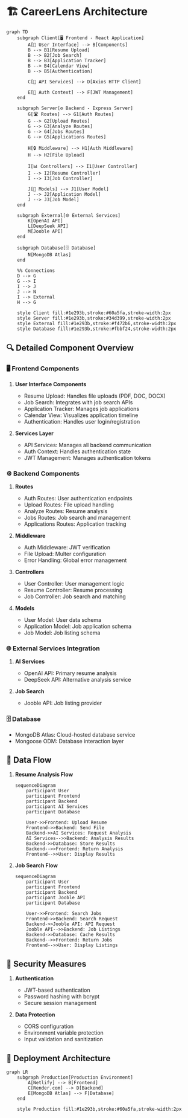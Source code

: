 # 🏗️ CareerLens Architecture

```mermaid
graph TD
    subgraph Client[🖥️ Frontend - React Application]
        A[📱 User Interface] --> B[Components]
        B --> B1[Resume Upload]
        B --> B2[Job Search]
        B --> B3[Application Tracker]
        B --> B4[Calendar View]
        B --> B5[Authentication]
        
        C[📡 API Services] --> D[Axios HTTP Client]
        
        E[🔐 Auth Context] --> F[JWT Management]
    end

    subgraph Server[⚙️ Backend - Express Server]
        G[🛣️ Routes] --> G1[Auth Routes]
        G --> G2[Upload Routes]
        G --> G3[Analyze Routes]
        G --> G4[Jobs Routes]
        G --> G5[Applications Routes]
        
        H[🔒 Middleware] --> H1[Auth Middleware]
        H --> H2[File Upload]
        
        I[📊 Controllers] --> I1[User Controller]
        I --> I2[Resume Controller]
        I --> I3[Job Controller]
        
        J[💾 Models] --> J1[User Model]
        J --> J2[Application Model]
        J --> J3[Job Model]
    end

    subgraph External[🌐 External Services]
        K[OpenAI API]
        L[DeepSeek API]
        M[Jooble API]
    end

    subgraph Database[🗄️ Database]
        N[MongoDB Atlas]
    end

    %% Connections
    D --> G
    G --> I
    I --> J
    J --> N
    I --> External
    H --> G

    style Client fill:#1e293b,stroke:#60a5fa,stroke-width:2px
    style Server fill:#1e293b,stroke:#34d399,stroke-width:2px
    style External fill:#1e293b,stroke:#f472b6,stroke-width:2px
    style Database fill:#1e293b,stroke:#fbbf24,stroke-width:2px
```

## 🔍 Detailed Component Overview

### 🖥️ Frontend Components

1. **User Interface Components**
   - Resume Upload: Handles file uploads (PDF, DOC, DOCX)
   - Job Search: Integrates with job search APIs
   - Application Tracker: Manages job applications
   - Calendar View: Visualizes application timeline
   - Authentication: Handles user login/registration

2. **Services Layer**
   - API Services: Manages all backend communication
   - Auth Context: Handles authentication state
   - JWT Management: Manages authentication tokens

### ⚙️ Backend Components

1. **Routes**
   - Auth Routes: User authentication endpoints
   - Upload Routes: File upload handling
   - Analyze Routes: Resume analysis
   - Jobs Routes: Job search and management
   - Applications Routes: Application tracking

2. **Middleware**
   - Auth Middleware: JWT verification
   - File Upload: Multer configuration
   - Error Handling: Global error management

3. **Controllers**
   - User Controller: User management logic
   - Resume Controller: Resume processing
   - Job Controller: Job search and matching

4. **Models**
   - User Model: User data schema
   - Application Model: Job application schema
   - Job Model: Job listing schema

### 🌐 External Services Integration

1. **AI Services**
   - OpenAI API: Primary resume analysis
   - DeepSeek API: Alternative analysis service

2. **Job Search**
   - Jooble API: Job listing provider

### 🗄️ Database

- MongoDB Atlas: Cloud-hosted database service
- Mongoose ODM: Database interaction layer

## 🔄 Data Flow

1. **Resume Analysis Flow**
   ```mermaid
   sequenceDiagram
       participant User
       participant Frontend
       participant Backend
       participant AI Services
       participant Database

       User->>Frontend: Upload Resume
       Frontend->>Backend: Send File
       Backend->>AI Services: Request Analysis
       AI Services-->>Backend: Analysis Results
       Backend->>Database: Store Results
       Backend-->>Frontend: Return Analysis
       Frontend-->>User: Display Results
   ```

2. **Job Search Flow**
   ```mermaid
   sequenceDiagram
       participant User
       participant Frontend
       participant Backend
       participant Jooble API
       participant Database

       User->>Frontend: Search Jobs
       Frontend->>Backend: Search Request
       Backend->>Jooble API: API Request
       Jooble API-->>Backend: Job Listings
       Backend->>Database: Cache Results
       Backend-->>Frontend: Return Jobs
       Frontend-->>User: Display Listings
   ```

## 🔐 Security Measures

1. **Authentication**
   - JWT-based authentication
   - Password hashing with bcrypt
   - Secure session management

2. **Data Protection**
   - CORS configuration
   - Environment variable protection
   - Input validation and sanitization

## 🚀 Deployment Architecture

```mermaid
graph LR
    subgraph Production[Production Environment]
        A[Netlify] --> B[Frontend]
        C[Render.com] --> D[Backend]
        E[MongoDB Atlas] --> F[Database]
    end

    style Production fill:#1e293b,stroke:#60a5fa,stroke-width:2px
``` 
